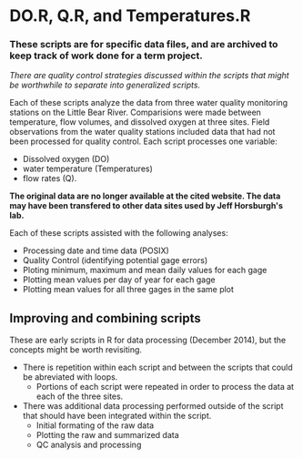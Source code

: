 # DO.R, Q.R, and Temperatures.R
### These scripts are for specific data files, and are archived to keep track of work done for a term project.
*There are quality control strategies discussed within the scripts that might be worthwhile to separate into generalized scripts.*

Each of these scripts analyze the data from three water quality monitoring stations on the Little Bear River.  Comparisions were made between temperature, flow volumes, and dissolved oxygen at three sites.
Field observations from the water quality stations included data that had not been processed for quality control.  Each script processes one variable: 
* Dissolved oxygen (DO)
* water temperature (Temperatures)
* flow rates (Q).

**The original data are no longer available at the cited website.  The data may have been transfered to other data sites used by Jeff Horsburgh's lab.**

Each of these scripts assisted with the following analyses:
* Processing date and time data (POSIX)
* Quality Control (identifying potential gage errors)
* Ploting minimum, maximum and mean daily values for each gage
* Plotting mean values per day of year for each gage
* Plotting mean values for all three gages in the same plot

## Improving and combining scripts
These are early scripts in R for data processing (December 2014), but the concepts might be worth revisiting.
* There is repetition within each script and between the scripts that could be abreviated with loops.
  * Portions of each script were repeated in order to process the data at each of the three sites.
* There was additional data processing performed outside of the script that should have been integrated within the script.
  * Initial formating of the raw data
  * Plotting the raw and summarized data
  * QC analysis and processing